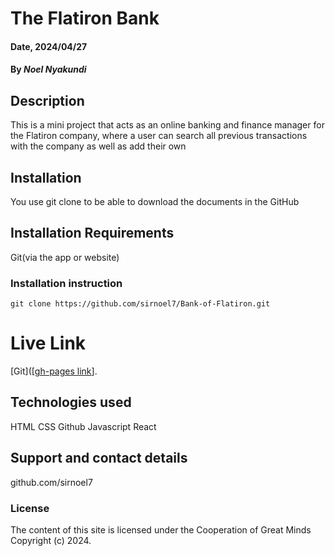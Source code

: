 # The Flatiron Bank

#### Date, 2024/04/27

#### By *Noel Nyakundi*

## Description
This is a mini project that acts as an online banking and finance manager for the Flatiron company, where a user can search all previous transactions with the company as well as add their own
## Installation
You use git clone to be able to download the documents in the GitHub

## Installation Requirements
Git(via the app or website)

### Installation instruction
```
git clone https://github.com/sirnoel7/Bank-of-Flatiron.git

```

# Live Link
[Git]([[gh-pages link](https://sirnoel7.github.io/Bank-of-Flatiron/)].

## Technologies used
HTML
CSS
Github
Javascript
React

## Support and contact details
github.com/sirnoel7

### License
The content of this site is licensed under the Cooperation of Great Minds
Copyright (c) 2024.

